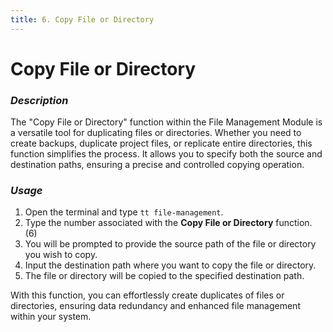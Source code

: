```yaml
---
title: 6. Copy File or Directory
---
```


# Copy File or Directory

### **_Description_**

The "Copy File or Directory" function within the File Management Module is a versatile tool for duplicating files or directories. Whether you need to create backups, duplicate project files, or replicate entire directories, this function simplifies the process. It allows you to specify both the source and destination paths, ensuring a precise and controlled copying operation.

### **_Usage_**

1. Open the terminal and type `tt file-management`.
2. Type the number associated with the **Copy File or Directory** function. (6)
3. You will be prompted to provide the source path of the file or directory you wish to copy.
4. Input the destination path where you want to copy the file or directory.
5. The file or directory will be copied to the specified destination path.

With this function, you can effortlessly create duplicates of files or directories, ensuring data redundancy and enhanced file management within your system.
